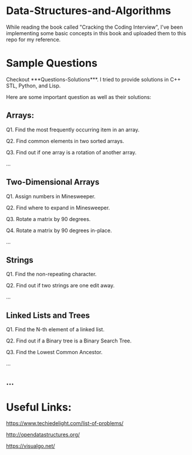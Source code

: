 # Data-Structures-and-Algorithms
While reading the book called "Cracking the Coding Interview", I've been implementing some basic concepts in this book and uploaded them to this repo for my reference.

# Sample Questions
Checkout \*\*\*Questions-Solutions\*\*\*. I tried to provide solutions in C++ STL, Python, and Lisp.

Here are some important question as well as their solutions:

## Arrays:
  Q1. Find the most frequently occurring item in an array.
  
  Q2. Find common elements in two sorted arrays.
  
  Q3. Find out if one array is a rotation of another array.
  
  ...

## Two-Dimensional Arrays
  Q1. Assign numbers in Minesweeper.
  
  Q2. Find where to expand in Minesweeper.
  
  Q3. Rotate a matrix by 90 degrees.
  
  Q4. Rotate a matrix by 90 degrees in-place.
  
  ...
  
## Strings
  Q1. Find the non-repeating character.
  
  Q2. Find out if two strings are one edit away.
  
  ...

## Linked Lists and Trees
  Q1. Find the N-th element of a linked list.

  Q2. Find out if a Binary tree is a Binary Search Tree.
  
  Q3. Find the Lowest Common Ancestor.
  
  ...

## ...

# Useful Links:
https://www.techiedelight.com/list-of-problems/

http://opendatastructures.org/

https://visualgo.net/
